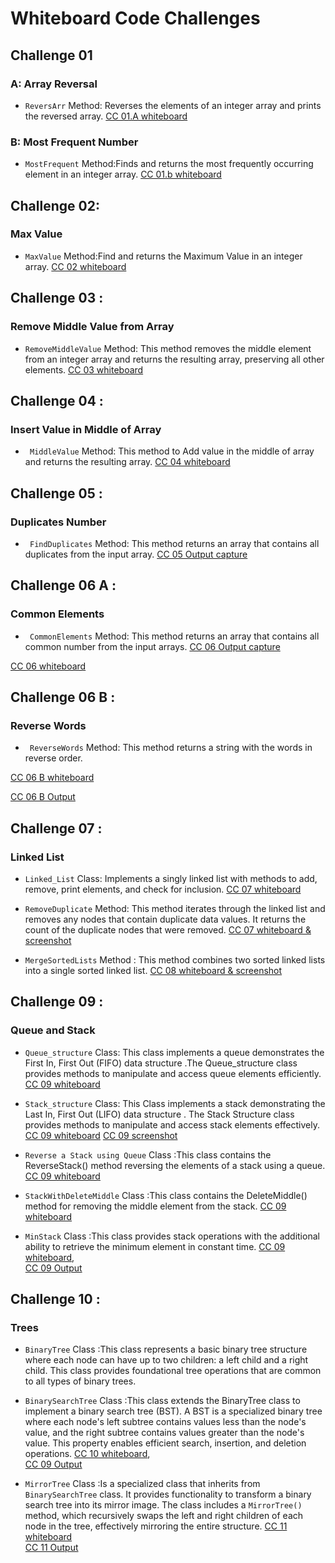 
# Whiteboard Code Challenges


## Challenge 01 
###  A: Array Reversal
- `ReversArr`  Method: Reverses the elements of an integer array and prints the reversed array.
[CC 01.A whiteboard]( https://github.com/Hayaalsughair/challenges-and-data-structures/blob/whiteboard-challenges/c_basics/whiteboard-challenges/c1A.jpg?raw=true )

###  B: Most Frequent Number
- `MostFrequent` Method:Finds and returns the most frequently occurring element in an integer array.
[CC 01.b whiteboard](https://github.com/Hayaalsughair/challenges-and-data-structures/blob/whiteboard-challenges/c_basics/whiteboard-challenges/c1B.jpg?raw=truehttps://github.com/Hayaalsughair/challenges-and-data-structures/blob/whiteboard-challenges/c_basics/whiteboard-challenges/c1B.jpg?raw=true)


## Challenge 02:
### Max Value 
- `MaxValue` Method:Find and returns the Maximum Value in an integer array.
[CC 02 whiteboard](https://github.com/Hayaalsughair/challenges-and-data-structures/blob/master/c_basics/Images/cc2.jpg)


## Challenge 03 :
### Remove Middle Value from Array 
- `RemoveMiddleValue` Method: This method removes the middle element from an integer array and returns the resulting array, preserving all other elements.
[CC 03 whiteboard](https://github.com/Hayaalsughair/challenges-and-data-structures/blob/master/c_basics/ccImage/cc03.jpg)


## Challenge 04 :
###  Insert Value in Middle of Array 
- ` MiddleValue` Method: This method to Add value in the middle of array and returns the resulting array.
[CC 04 whiteboard](https://github.com/Hayaalsughair/challenges-and-data-structures/blob/master/c_basics/CC04/CC04.jpg)

## Challenge 05 :
###  Duplicates Number 
- ` FindDuplicates` Method: This method returns an array that contains all duplicates from the input array.
[CC 05 Output capture](https://github.com/Hayaalsughair/challenges-and-data-structures/blob/master/c_basics/Challenges05/cc05.jpg)

## Challenge 06 A :
###  Common Elements 
- ` CommonElements` Method: This method returns an array that contains all common number from the input arrays.
[CC 06 Output capture](https://github.com/Hayaalsughair/challenges-and-data-structures/blob/master/c_basics/Challenges/Common-Elements/cc06Output.jpg)

[CC 06 whiteboard](https://github.com/Hayaalsughair/challenges-and-data-structures/blob/master/c_basics/Challenges/Common-Elements/cc06.jpg)

## Challenge 06 B :
###  Reverse Words 
- ` ReverseWords` Method: This method returns a string with the words in reverse order.

[CC 06 B whiteboard](https://github.com/Hayaalsughair/challenges-and-data-structures/blob/master/c_basics/Reverse-Words/cc07.jpg)


[CC 06 B Output](https://github.com/Hayaalsughair/challenges-and-data-structures/blob/master/c_basics/Reverse-Words/cc07Output.png)

## Challenge 07 :
###  Linked List  
- `Linked_List` Class: Implements a singly linked list with methods to add, remove, print elements, and check for inclusion.
[CC 07 whiteboard](https://github.com/Hayaalsughair/challenges-and-data-structures/blob/master/c_basics/Data_Structures/LinkedList/LinkedList.jpg)

- `RemoveDuplicate` Method: This method iterates through the linked list and removes any nodes that contain duplicate data values. It returns the count of the duplicate nodes that were removed.
[CC 07 whiteboard & screenshot ](https://github.com/Hayaalsughair/challenges-and-data-structures/blob/master/c_basics/Data_Structures/LinkedList/RemoveDuplicates/RemoveDuplicates.jpg)

- `MergeSortedLists` Method : This method combines two sorted linked lists into a single sorted linked list.
[CC 08 whiteboard & screenshot ](https://github.com/Hayaalsughair/challenges-and-data-structures/blob/master/c_basics/Data_Structures/LinkedList/MergeSorted/mergeSortedList_cc08.jpg)

## Challenge 09 :
###  Queue and Stack  
- `Queue_structure` Class: This class implements a queue demonstrates the First In, First Out (FIFO) data structure .The Queue_structure class provides methods to manipulate and access queue elements efficiently.
[CC 09 whiteboard](c_basics/Data_Structures/Stack&Queue/Queue.jpg)

- `Stack_structure` Class: This Class implements a stack demonstrating the Last In, First Out (LIFO) data structure . The Stack Structure class provides methods to manipulate and access stack elements effectively.
[CC 09 whiteboard](c_basics/Data_Structures/Stack&Queue/stack.jpg)
[CC 09 screenshot](c_basics/Data_Structures/Stack&Queue/ScreenshotQS.png)

- `Reverse a Stack using Queue` Class :This class contains the ReverseStack() method reversing the elements of a stack using a queue.
[CC 09 whiteboard](c_basics/Data_Structures/Stack&Queue/ReverseStackUsingQueue/ReverseStack.jpg)

- `StackWithDeleteMiddle` Class :This class contains the DeleteMiddle() method for removing the middle element from the stack.
[CC 09 whiteboard](c_basics/Data_Structures/Stack&Queue/DeleteMiddleElement/removeMiddleElement.jpg)

- `MinStack` Class :This class provides stack operations with the additional ability to retrieve the minimum element in constant time.
[CC 09 whiteboard](c_basics/Data_Structures/Stack&Queue/MinStack/minStack.jpg),   
	[CC 09 Output](c_basics/Data_Structures/Stack&Queue/MinStack/minStackOutput.png)

## Challenge 10 :
###  Trees 
- `BinaryTree` Class :This class represents a basic binary tree structure where each node can have up to two children: a left child and a right child. This class provides foundational tree operations that are common to all types of binary trees.
- `BinarySearchTree` Class :This class extends the BinaryTree class to implement a binary search tree (BST). A BST is a specialized binary tree where each node's left subtree contains values less than the node's value, and the right subtree contains values greater than the node's value. This property enables efficient search, insertion, and deletion operations.
[CC 10 whiteboard](c_basics/Data_Structures/Trees/BST.jpg),   
	[CC 09 Output](c_basics/Data_Structures/Trees/outputTree.png)
 
- `MirrorTree` Class :Is a specialized class that inherits from `BinarySearchTree` class. It provides functionality to transform a binary search tree into its mirror image. The class includes a `MirrorTree()` method, which recursively swaps the left and right children of each node in the tree, effectively mirroring the entire structure.
[CC 11 whiteboard](c_basics/Data_Structures/Trees/TreeImplementation/MirrorBorad.jpg)  
	[CC 11 Output](c_basics/Data_Structures/Trees/TreeImplementation/mirrorOutPut.png)
